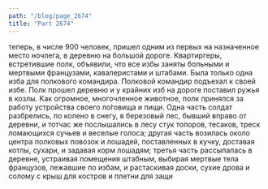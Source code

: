 ```yaml
---
path: "/blog/page_2674"
title: "Part 2674"
---
```


 теперь, в числе 900 человек, пришел одним из первых на назначенное место ночлега, в деревню на большой дороге. Квартиргеры, встретившие полк, объявили, что все избы заняты больными и мертвыми французами, кавалеристами и штабами. Была только одна изба для полкового командира.
Полковой командир подъехал к своей избе. Полк прошел деревню и у крайних изб на дороге поставил ружья в козлы.
Как огромное, многочленное животное, полк принялся за работу устройства своего ло̀говища и пищи. Одна часть солдат разбрелись, по колено в снегу, в березовый лес, бывший вправо от деревни, и тотчас же послышались в лесу стук топоров, тесаков, треск ломающихся сучьев и веселые голоса; другая часть возилась около центра полковых повозок и лошадей, поставленных в кучку, доставая котлы, сухари, и задавая корм лошадям; третья часть рассыпалась в деревне, устраивая помещения штабным, выбирая мертвые тела французов, лежавшие по избам, и растаскивая доски, сухие дрова и солому с крыш для костров и плетни для защи

